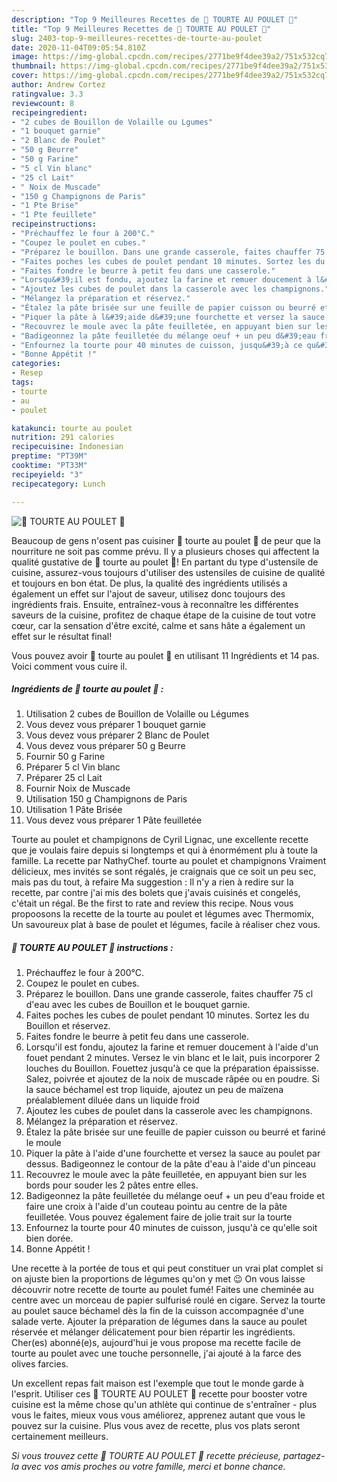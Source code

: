 ```yaml
---
description: "Top 9 Meilleures Recettes de 🥮 TOURTE AU POULET 🥮"
title: "Top 9 Meilleures Recettes de 🥮 TOURTE AU POULET 🥮"
slug: 2403-top-9-meilleures-recettes-de-tourte-au-poulet
date: 2020-11-04T09:05:54.810Z
image: https://img-global.cpcdn.com/recipes/2771be9f4dee39a2/751x532cq70/🥮-tourte-au-poulet-🥮-photo-principale-de-la-recette.jpg
thumbnail: https://img-global.cpcdn.com/recipes/2771be9f4dee39a2/751x532cq70/🥮-tourte-au-poulet-🥮-photo-principale-de-la-recette.jpg
cover: https://img-global.cpcdn.com/recipes/2771be9f4dee39a2/751x532cq70/🥮-tourte-au-poulet-🥮-photo-principale-de-la-recette.jpg
author: Andrew Cortez
ratingvalue: 3.3
reviewcount: 8
recipeingredient:
- "2 cubes de Bouillon de Volaille ou Lgumes"
- "1 bouquet garnie"
- "2 Blanc de Poulet"
- "50 g Beurre"
- "50 g Farine"
- "5 cl Vin blanc"
- "25 cl Lait"
- " Noix de Muscade"
- "150 g Champignons de Paris"
- "1 Pte Brise"
- "1 Pte feuillete"
recipeinstructions:
- "Préchauffez le four à 200°C."
- "Coupez le poulet en cubes."
- "Préparez le bouillon. Dans une grande casserole, faites chauffer 75 cl d&#39;eau avec les cubes de Bouillon et le bouquet garnie."
- "Faites poches les cubes de poulet pendant 10 minutes. Sortez les du Bouillon et réservez."
- "Faites fondre le beurre à petit feu dans une casserole."
- "Lorsqu&#39;il est fondu, ajoutez la farine et remuer doucement à l&#39;aide d&#39;un fouet pendant 2 minutes. Versez le vin blanc et le lait, puis incorporer 2 louches du Bouillon. Fouettez jusqu&#39;à ce que la préparation épaississe. Salez, poivrée et ajoutez de la noix de muscade râpée ou en poudre. Si la sauce béchamel est trop liquide, ajoutez un peu de maïzena préalablement diluée dans un liquide froid"
- "Ajoutez les cubes de poulet dans la casserole avec les champignons."
- "Mélangez la préparation et réservez."
- "Étalez la pâte brisée sur une feuille de papier cuisson ou beurré et fariné le moule"
- "Piquer la pâte à l&#39;aide d&#39;une fourchette et versez la sauce au poulet par dessus. Badigeonnez le contour de la pâte d&#39;eau à l&#39;aide d&#39;un pinceau"
- "Recouvrez le moule avec la pâte feuilletée, en appuyant bien sur les bords pour souder les 2 pâtes entre elles."
- "Badigeonnez la pâte feuilletée du mélange oeuf + un peu d&#39;eau froide et faire une croix à l&#39;aide d&#39;un couteau pointu au centre de la pâte feuilletée. Vous pouvez également faire de jolie trait sur la tourte"
- "Enfournez la tourte pour 40 minutes de cuisson, jusqu&#39;à ce qu&#39;elle soit bien dorée."
- "Bonne Appétit !"
categories:
- Resep
tags:
- tourte
- au
- poulet

katakunci: tourte au poulet 
nutrition: 291 calories
recipecuisine: Indonesian
preptime: "PT39M"
cooktime: "PT33M"
recipeyield: "3"
recipecategory: Lunch

---
```



![🥮 TOURTE AU POULET 🥮](https://img-global.cpcdn.com/recipes/2771be9f4dee39a2/751x532cq70/🥮-tourte-au-poulet-🥮-photo-principale-de-la-recette.jpg)

Beaucoup de gens n'osent pas cuisiner 🥮 tourte au poulet 🥮 de peur que la nourriture ne soit pas comme prévu. Il y a plusieurs choses qui affectent la qualité gustative de 🥮 tourte au poulet 🥮! En partant du type d'ustensile de cuisine, assurez-vous toujours d'utiliser des ustensiles de cuisine de qualité et toujours en bon état. De plus, la qualité des ingrédients utilisés a également un effet sur l'ajout de saveur, utilisez donc toujours des ingrédients frais. Ensuite, entraînez-vous à reconnaître les différentes saveurs de la cuisine, profitez de chaque étape de la cuisine de tout votre cœur, car la sensation d'être excité, calme et sans hâte a également un effet sur le résultat final!

<!--inarticleads1-->

Vous pouvez avoir 🥮 tourte au poulet 🥮 en utilisant 11 Ingrédients et 14 pas. Voici comment vous cuire il.

##### Ingrédients de 🥮 tourte au poulet 🥮 :

1. Utilisation 2 cubes de Bouillon de Volaille ou Légumes
1. Vous devez vous préparer 1 bouquet garnie
1. Vous devez vous préparer 2 Blanc de Poulet
1. Vous devez vous préparer 50 g Beurre
1. Fournir 50 g Farine
1. Préparer 5 cl Vin blanc
1. Préparer 25 cl Lait
1. Fournir  Noix de Muscade
1. Utilisation 150 g Champignons de Paris
1. Utilisation 1 Pâte Brisée
1. Vous devez vous préparer 1 Pâte feuilletée


Tourte au poulet et champignons de Cyril Lignac, une excellente recette que je voulais faire depuis si longtemps et qui à énormément plu à toute la famille. La recette par NathyChef. tourte au poulet et champignons Vraiment délicieux, mes invités se sont régalés, je craignais que ce soit un peu sec, mais pas du tout, à refaire Ma suggestion : Il n&#39;y a rien à redire sur la recette, par contre j&#39;ai mis des bolets que j&#39;avais cuisinés et congelés, c&#39;était un régal. Be the first to rate and review this recipe. Nous vous propoosons la recette de la tourte au poulet et légumes avec Thermomix, Un savoureux plat à base de poulet et légumes, facile à réaliser chez vous. 

<!--inarticleads2-->

##### 🥮 TOURTE AU POULET 🥮 instructions :

1. Préchauffez le four à 200°C.
1. Coupez le poulet en cubes.
1. Préparez le bouillon. Dans une grande casserole, faites chauffer 75 cl d&#39;eau avec les cubes de Bouillon et le bouquet garnie.
1. Faites poches les cubes de poulet pendant 10 minutes. Sortez les du Bouillon et réservez.
1. Faites fondre le beurre à petit feu dans une casserole.
1. Lorsqu&#39;il est fondu, ajoutez la farine et remuer doucement à l&#39;aide d&#39;un fouet pendant 2 minutes. Versez le vin blanc et le lait, puis incorporer 2 louches du Bouillon. Fouettez jusqu&#39;à ce que la préparation épaississe. Salez, poivrée et ajoutez de la noix de muscade râpée ou en poudre. Si la sauce béchamel est trop liquide, ajoutez un peu de maïzena préalablement diluée dans un liquide froid
1. Ajoutez les cubes de poulet dans la casserole avec les champignons.
1. Mélangez la préparation et réservez.
1. Étalez la pâte brisée sur une feuille de papier cuisson ou beurré et fariné le moule
1. Piquer la pâte à l&#39;aide d&#39;une fourchette et versez la sauce au poulet par dessus. Badigeonnez le contour de la pâte d&#39;eau à l&#39;aide d&#39;un pinceau
1. Recouvrez le moule avec la pâte feuilletée, en appuyant bien sur les bords pour souder les 2 pâtes entre elles.
1. Badigeonnez la pâte feuilletée du mélange oeuf + un peu d&#39;eau froide et faire une croix à l&#39;aide d&#39;un couteau pointu au centre de la pâte feuilletée. Vous pouvez également faire de jolie trait sur la tourte
1. Enfournez la tourte pour 40 minutes de cuisson, jusqu&#39;à ce qu&#39;elle soit bien dorée.
1. Bonne Appétit !


Une recette à la portée de tous et qui peut constituer un vrai plat complet si on ajuste bien la proportions de légumes qu&#39;on y met 😉 On vous laisse découvrir notre recette de tourte au poulet fumé! Faites une cheminée au centre avec un morceau de papier sulfurisé roulé en cigare. Servez la tourte au poulet sauce béchamel dès la fin de la cuisson accompagnée d&#39;une salade verte. Ajouter la préparation de légumes dans la sauce au poulet réservée et mélanger délicatement pour bien répartir les ingrédients. Cher(es) abonné(e)s, aujourd&#39;hui je vous propose ma recette facile de tourte au poulet avec une touche personnelle, j&#39;ai ajouté à la farce des olives farcies. 

<!--inarticleads1-->

<p>
Un excellent repas fait maison est l'exemple que tout le monde garde à l'esprit. Utiliser ces 🥮 TOURTE AU POULET 🥮 recette pour booster votre cuisine est la même chose qu'un athlète qui continue de s'entraîner - plus vous le faites, mieux vous vous améliorez, apprenez autant que vous le pouvez sur la cuisine. Plus vous avez de recette, plus vos plats seront certainement meilleurs.
</p>

<p>
<i>Si vous trouvez cette 🥮 TOURTE AU POULET 🥮 recette précieuse, partagez-la avec vos amis proches ou votre famille, merci et bonne chance.</i>
</p>
